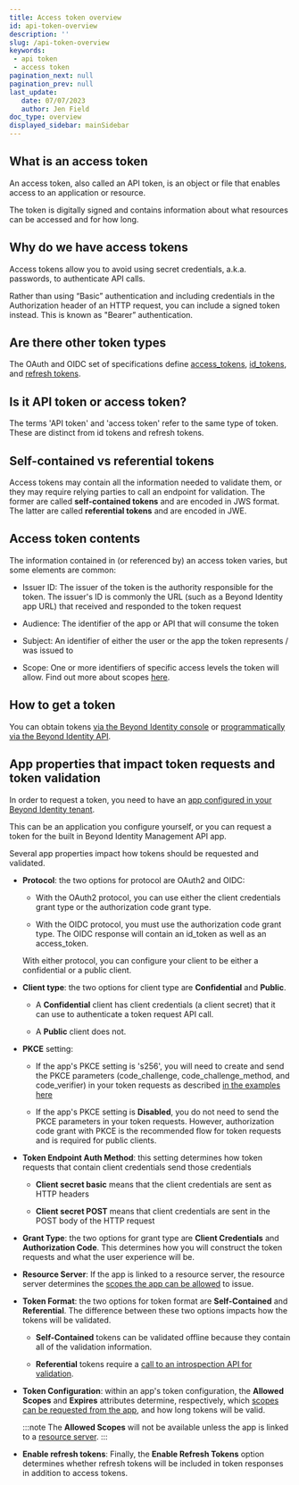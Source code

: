 ```yaml
---
title: Access token overview
id: api-token-overview
description: ''
slug: /api-token-overview 
keywords: 
 - api token
 - access token
pagination_next: null
pagination_prev: null
last_update: 
   date: 07/07/2023
   author: Jen Field
doc_type: overview
displayed_sidebar: mainSidebar
---   
```



## What is an access token

An access token, also called an API token, is an object or file that enables access to an application or resource. 

The token is digitally signed and contains information about what resources can be accessed and for how long.  

## Why do we have access tokens

Access tokens allow you to avoid using secret credentials, a.k.a. passwords, to authenticate API calls. 

Rather than using “Basic” authentication and including credentials in the Authorization header of an HTTP request, you can include a signed token instead. This is known as "Bearer” authentication.  

## Are there other token types

The OAuth and OIDC set of specifications define [access_tokens](https://datatracker.ietf.org/doc/html/rfc6749#section-1.4), [id_tokens](https://openid.net/specs/openid-connect-core-1_0.html#IDToken), and [refresh tokens](https://datatracker.ietf.org/doc/html/rfc6749#section-1.5).    

## Is it API token or access token?

The terms 'API token' and 'access token' refer to the same type of token. These are distinct from id tokens and refresh tokens.  

## Self-contained vs referential tokens  

Access tokens may contain all the information needed to validate them, or they may require relying parties to call an endpoint for validation. 
The former are called **self-contained tokens** and are encoded in JWS format. The latter are called **referential tokens** and are encoded in JWE.  

## Access token contents 

The information contained in (or referenced by) an access token varies, but some elements are common: 

- Issuer ID: The issuer of the token is the authority responsible for the token. The issuer's ID is commonly the URL (such as a Beyond Identity app URL) that received and responded to the token request  

- Audience: The identifier of the app or API that will consume the token   

- Subject: An identifier of either the user or the app the token represents / was issued to  

- Scope: One or more identifiers of specific access levels the token will allow.  Find out more about scopes [here](/docs/next/api-scopes).  


## How to get a token

You can obtain tokens [via the Beyond Identity console](/docs/next/create-api-token#admin-console) or [programmatically via the Beyond Identity API](/docs/next/create-api-token#api).  

## App properties that impact token requests and token validation

In order to request a token, you need to have an [app configured in your Beyond Identity tenant](/docs/next/add-an-application). 

This can be an application you configure yourself, or you can request a token for the built in Beyond Identity Management API app.  

Several app properties impact how tokens should be requested and validated.   
  
- **Protocol**: the two options for protocol are OAuth2 and OIDC:  

  - With the OAuth2 protocol, you can use either the client credentials grant type or the authorization code grant type.

  - With the OIDC protocol, you must use the authorization code grant type. The OIDC response will contain an id_token as well as an access_token.  

  With either protocol, you can configure your client to be either a confidential or a public client.  

- **Client type**: the two options for client type are **Confidential** and **Public**. 

  - A **Confidential** client has client credentials (a client secret) that it can use to authenticate a token request API call. 

  - A **Public** client does not. 

- **PKCE** setting: 

  - If the app's PKCE setting is 's256', you will need to create and send the PKCE parameters (code_challenge, code_challenge_method, and code_verifier) in your token requests as described [in the examples here](/docs/next/create-api-token)

  - If the app's PKCE setting is **Disabled**, you do not need to send the PKCE parameters in your token requests. However, authorization code grant with PKCE is the recommended flow for token requests and is required for public clients.  

- **Token Endpoint Auth Method**: this setting determines how token requests that contain client credentials send those credentials    

  - **Client secret basic** means that the client credentials are sent as HTTP headers  

  - **Client secret POST** means that client credentials are sent in the POST body of the HTTP request

- **Grant Type**: the two options for grant type are **Client Credentials** and **Authorization Code**. This determines how you will construct the token requests and what the user experience will be. 

- **Resource Server**: If the app is linked to a resource server, the resource server determines the [scopes the app can be allowed](/docs/next/api-scopes) to issue.

- **Token Format**: the two options for token format are **Self-Contained** and **Referential**. The difference between these two options impacts how the tokens will be validated. 

  - **Self-Contained** tokens can be validated offline because they contain all of the validation information. 

  - **Referential** tokens require a [call to an introspection API for validation](/docs/next/validate-access-tokens).  

- **Token Configuration**: within an app's token configuration, the **Allowed Scopes** and **Expires** attributes determine, respectively, which [scopes can be requested from the app](/docs/next/api-scopes), and how long tokens will be valid.

  :::note
  The **Allowed Scopes** will not be available unless the app is linked to a [resource server](/docs/next/add-resource-server).
  :::

- **Enable refresh tokens**: Finally, the **Enable Refresh Tokens** option determines whether refresh tokens will be included in token responses in addition to access tokens.  
